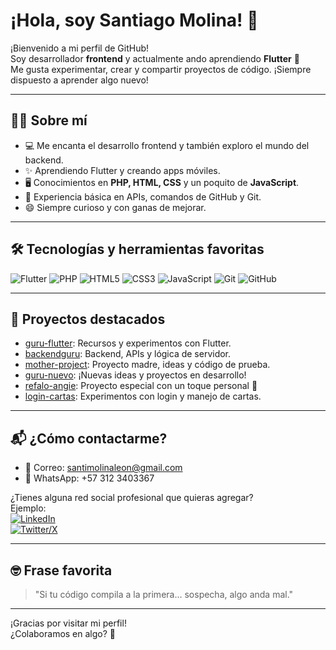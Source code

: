 # ¡Hola, soy Santiago Molina! 👋

¡Bienvenido a mi perfil de GitHub!  
Soy desarrollador **frontend** y actualmente ando aprendiendo **Flutter** 🚀  
Me gusta experimentar, crear y compartir proyectos de código. ¡Siempre dispuesto a aprender algo nuevo!

---

## 🧑‍💻 Sobre mí

- 💻 Me encanta el desarrollo frontend y también exploro el mundo del backend.
- ✨ Aprendiendo Flutter y creando apps móviles.
- 🖥️ Conocimientos en **PHP, HTML, CSS** y un poquito de **JavaScript**.
- 🔌 Experiencia básica en APIs, comandos de GitHub y Git.
- 😄 Siempre curioso y con ganas de mejorar.

---

## 🛠️ Tecnologías y herramientas favoritas

![Flutter](https://img.shields.io/badge/-Flutter-02569B?style=flat&logo=flutter&logoColor=white)
![PHP](https://img.shields.io/badge/-PHP-777BB4?style=flat&logo=php&logoColor=white)
![HTML5](https://img.shields.io/badge/-HTML5-E34F26?style=flat&logo=html5&logoColor=white)
![CSS3](https://img.shields.io/badge/-CSS3-1572B6?style=flat&logo=css3)
![JavaScript](https://img.shields.io/badge/-JavaScript-F7DF1E?style=flat&logo=javascript&logoColor=black)
![Git](https://img.shields.io/badge/-Git-F05032?style=flat&logo=git&logoColor=white)
![GitHub](https://img.shields.io/badge/-GitHub-181717?style=flat&logo=github&logoColor=white)

---

## 🚀 Proyectos destacados

- [guru-flutter](https://github.com/gato200308/guru-flutter): Recursos y experimentos con Flutter.
- [backendguru](https://github.com/gato200308/backendguru): Backend, APIs y lógica de servidor.
- [mother-project](https://github.com/gato200308/mother-project): Proyecto madre, ideas y código de prueba.
- [guru-nuevo](https://github.com/gato200308/guru-nuevo): ¡Nuevas ideas y proyectos en desarrollo!
- [refalo-angie](https://github.com/gato200308/refalo-angie): Proyecto especial con un toque personal 💖
- [login-cartas](https://github.com/gato200308/login-cartas): Experimentos con login y manejo de cartas.

---

## 📬 ¿Cómo contactarme?

- 📧 Correo: santimolinaleon@gmail.com
- 📱 WhatsApp: +57 312 3403367

¿Tienes alguna red social profesional que quieras agregar?  
Ejemplo:  
[![LinkedIn](https://img.shields.io/badge/-LinkedIn-blue?logo=Linkedin&logoColor=white)](https://www.linkedin.com/in/tuusuario)  
[![Twitter/X](https://img.shields.io/badge/-X-black?logo=x&logoColor=white)](https://twitter.com/tuusuario)

---

## 🤓 Frase favorita

> "Si tu código compila a la primera… sospecha, algo anda mal."

---

¡Gracias por visitar mi perfil!  
¿Colaboramos en algo? 🚀
